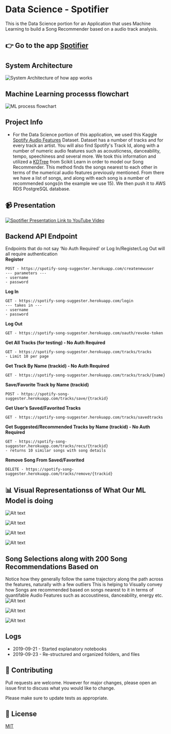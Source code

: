 # Data Science - Spotifier
This is the Data Science portion for an Application that uses Machine Learning to build a Song Recommender based on a audio track analysis.

## 👉 Go to the app [Spotifier](https://spotifier.netlify.com/)


## System Architecture 
![System Architecture of how app works](assets/spotifier_arch.png)

## Machine Learning processs flowchart
![ML process flowchart](assets/spotifier_ml_process.png)

## Project Info

- For the Data Science portion of this application, we used this Kaggle [Spotify Audio Features](https://www.kaggle.com/tomigelo/spotify-audio-features) Dataset. Dataset has a number of tracks and for every track an artist. You will also find Spotify's Track Id, along with a number of numeric audio features such as acousticness, danceability, tempo, speechiness and several more. We took this information and utilized a [KDTree](https://scikit-learn.org/stable/modules/generated/sklearn.neighbors.KDTree.html) from Scikit Learn in order to model our Song Recommender. This method finds the songs nearest to each other in terms of the numerical audio features previously mentioned. From there we have a list of songs, and along with each song is a number of recommended songs(in the example we use 15). We then push it to AWS RDS PostgreSQL database.

## 📹 Presentation
[![Spotifier Presentation Link to YouTube Video](http://img.youtube.com/vi/d3GrBrgw7kQ/0.jpg)](http://www.youtube.com/watch?v=d3GrBrgw7kQ)



## Backend API Endpoint 

Endpoints that do not say ‘No Auth Required’ or Log In/Register/Log Out will all require authentication    
**Register**   
```
POST - https://spotify-song-suggester.herokuapp.com/createnewuser      
--- parameters ---      
- username      
- password 
```
**Log In**  
```
GET - https://spotify-song-suggester.herokuapp.com/login   
--- takes in ---   
- username   
- password 
```  
**Log Out**   
```
GET - https://spotify-song-suggester.herokuapp.com/oauth/revoke-token   
```
**Get All Tracks (for testing) - No Auth Required**   
```
GET - https://spotify-song-suggester.herokuapp.com/tracks/tracks  
- Limit 10 per page   
```
**Get Track By Name (trackid) - No Auth Required**    
```
GET - https://spotify-song-suggester.herokuapp.com/tracks/track/{name}   
```
**Save/Favorite Track by Name (trackid)**    
```
POST - https://spotify-song-suggester.herokuapp.com/tracks/save/{trackid}   
```
**Get User’s Saved/Favorited Tracks**   
```
GET - https://spotify-song-suggester.herokuapp.com/tracks/savedtracks  
```
**Get Suggested/Recommended Tracks by Name (trackid) - No Auth Required**   
```
GET - https://spotify-song-suggester.herokuapp.com/tracks/recs/{trackid} 
- returns 10 similar songs with song details  
```
**Remove Song From Saved/Favorited**   
```
DELETE - https://spotify-song-suggester.herokuapp.com/tracks/remove/{trackid}   
```   

## 📊 Visual Representationss of What Our ML Model is doing
![Alt text](https://github.com/Build-Week-Spotify-Song-Suggester/Data-science/blob/master/data/Screen%20Shot%202019-09-24%20at%207.36.21%20PM.png)

![Alt text](https://github.com/Build-Week-Spotify-Song-Suggester/Data-science/blob/master/data/Screen%20Shot%202019-09-24%20at%207.36.39%20PM.png)

![Alt text](https://github.com/Build-Week-Spotify-Song-Suggester/Data-science/blob/master/data/Screen%20Shot%202019-09-24%20at%207.37.05%20PM.png)

![Alt text](https://github.com/Build-Week-Spotify-Song-Suggester/Data-science/blob/master/data/Screen%20Shot%202019-09-24%20at%207.37.52%20PM.png)

## Song Selections along with 200 Song Recommendations Based on 
Notice how they generally follow the same trajectory along the path across the features, naturally with a few outliers
This is helping to Visually convey how Songs are recommended based on songs nearest to it in terms of quantifable Audio Features such as accoustiness, danceability, energy etc.
![Alt text](https://github.com/Build-Week-Spotify-Song-Suggester/Data-science/blob/master/data/newplot.png)

![Alt text](https://github.com/Build-Week-Spotify-Song-Suggester/Data-science/blob/master/data/newplot1.png)

![Alt text](https://github.com/Build-Week-Spotify-Song-Suggester/Data-science/blob/master/data/newplot2.png)


## Logs

- 2019-09-21 - Started explanatory notebooks
- 2019-09-23 - Re-structured and organized folders, and files

## 📜 Contributing
Pull requests are welcome. However for major changes, please open an issue first to discuss what you would like to change.

Please make sure to update tests as appropriate.

## 👮 License
[MIT](https://choosealicense.com/licenses/mit/)

